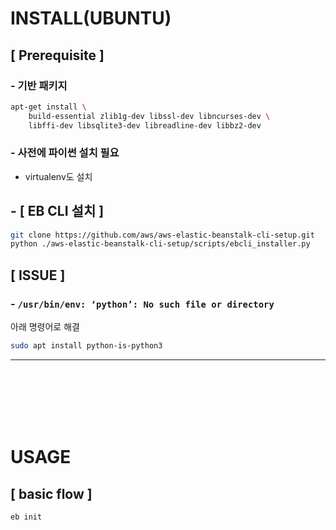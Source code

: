 # INSTALL(UBUNTU)

## [ Prerequisite ] 

### - 기반 패키지

```sh
apt-get install \
    build-essential zlib1g-dev libssl-dev libncurses-dev \
    libffi-dev libsqlite3-dev libreadline-dev libbz2-dev
```

### - 사전에 파이썬 설치 필요

 - virtualenv도 설치


## - [ EB CLI 설치 ]

```sh
git clone https://github.com/aws/aws-elastic-beanstalk-cli-setup.git
python ./aws-elastic-beanstalk-cli-setup/scripts/ebcli_installer.py
```

## [ ISSUE ]

### - `/usr/bin/env: ‘python’: No such file or directory`

아래 명령어로 해결

```sh
sudo apt install python-is-python3
```

<hr><br><br><br><br><br>

# USAGE

## [ basic flow ]

```
eb init
```